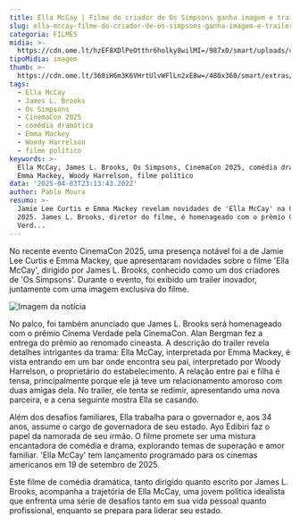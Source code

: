 ```yaml
---
title: Ella McCay | Filme do criador de Os Simpsons ganha imagem e trailer
slug: ella-mccay-filme-do-criador-de-os-simpsons-ganha-imagem-e-trailer
categoria: FILMES
midia: >-
  https://cdn.ome.lt/hzEF8XDlPeOtthr6holky8wilMI=/987x0/smart/uploads/conteudo/fotos/image_14_Pd4Gylr.png
tipoMidia: imagem
thumb: >-
  https://cdn.ome.lt/360iH6m3K6VHrtUlvWFlLn2xE8w=/480x360/smart/extras/conteudos/image_14.png
tags:
  - Ella McCay
  - James L. Brooks
  - Os Simpsons
  - CinemaCon 2025
  - comédia dramática
  - Emma Mackey
  - Woody Harrelson
  - filme político
keywords: >-
  Ella McCay, James L. Brooks, Os Simpsons, CinemaCon 2025, comédia dramática,
  Emma Mackey, Woody Harrelson, filme político
data: '2025-04-03T23:13:43.202Z'
author: Pablo Moura
resumo: >-
  Jamie Lee Curtis e Emma Mackey revelam novidades de 'Ella McCay' na CinemaCon
  2025. James L. Brooks, diretor do filme, é homenageado com o prêmio Cinema
  Verd...
---
```


No recente evento CinemaCon 2025, uma presença notável foi a de Jamie Lee Curtis e Emma Mackey, que apresentaram novidades sobre o filme 'Ella McCay', dirigido por James L. Brooks, conhecido como um dos criadores de 'Os Simpsons'. Durante o evento, foi exibido um trailer inovador, juntamente com uma imagem exclusiva do filme.

![Imagem da notícia](https://cdn.ome.lt/CQosG-as8m2VHI9SyLnqEUMkVr8=/fit-in/837x500/smart/uploads/conteudo/fotos/image_13.png)

No palco, foi também anunciado que James L. Brooks será homenageado com o prêmio Cinema Verdade pela CinemaCon. Alan Bergman fez a entrega do prêmio ao renomado cineasta. A descrição do trailer revela detalhes intrigantes da trama: Ella McCay, interpretada por Emma Mackey, é vista entrando em um bar onde encontra seu pai, interpretado por Woody Harrelson, o proprietário do estabelecimento. A relação entre pai e filha é tensa, principalmente porque ele já teve um relacionamento amoroso com duas amigas dela. No trailer, ele tenta se redimir, apresentando uma nova parceira, e a cena seguinte mostra Ella se casando.

Além dos desafios familiares, Ella trabalha para o governador e, aos 34 anos, assume o cargo de governadora de seu estado. Ayo Edibiri faz o papel da namorada de seu irmão. O filme promete ser uma mistura encantadora de comédia e drama, explorando temas de superação e amor familiar. 'Ella McCay' tem lançamento programado para os cinemas americanos em 19 de setembro de 2025.

Este filme de comédia dramática, tanto dirigido quanto escrito por James L. Brooks, acompanha a trajetória de Ella McCay, uma jovem política idealista que enfrenta uma série de desafios tanto em sua vida pessoal quanto profissional, enquanto se prepara para liderar seu estado.
